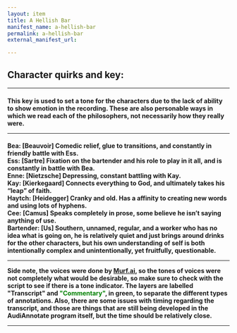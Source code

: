 ```yaml
---
layout: item
title: A Hellish Bar
manifest_name: a-hellish-bar
permalink: a-hellish-bar
external_manifest_url: 

---
```

<!-- Add an essay or interpretive material below this line,
using HTML or markdown.  Do not modify this file above this line -->
<h2><b>Character quirks and key:</b></h2>
<hr>
<h4> This key is used to set a tone for the characters due to the lack of ability to show emotion in the recording. These are also personable ways in which we read each of the philosophers, not necessarily how they really were. 
  <hr>
<h4>Bea: [Beauvoir] Comedic relief, glue to transitions, and constantly in friendly battle with Ess.  
<br>
Ess: [Sartre] Fixation on the bartender and his role to play in it all, and is constantly in battle with Bea. 
<br>
Enne: [Nietzsche] Depressing, constant battling with Kay. 
<br>
Kay: [Kierkegaard] Connects everything to God, and ultimately takes his “leap” of faith. 
<br>
Haytch: [Heidegger] Cranky and old. Has a affinity to creating new words and using lots of hyphens. 
<br>
Cee: [Camus] Speaks completely in prose, some believe he isn’t saying anything of use. 
<br>
Bartender: [Us] Southern, unnamed, regular, and a worker who has no idea what is going on, he is relatively quiet and just brings around drinks for the other characters, but his own understanding of self is both intentionally complex and unintentionally, yet fruitfully, questionable. 
<hr>
  Side note, the voices were done by <a href="Murf.ai">Murf.ai</a>, so the tones of voices were not completely what would be desirable, so make sure to check with the script to see if there is a tone indicator. The layers are labelled "Transcript" and <font color="green">"Commentary"</font>, in green, to separate the different types of annotations. Also, there are some issues with timing regarding the transcript, and those are things that are still being developed in the AudiAnnotate program itself, but the time should be relatively close. 
  <hr>

